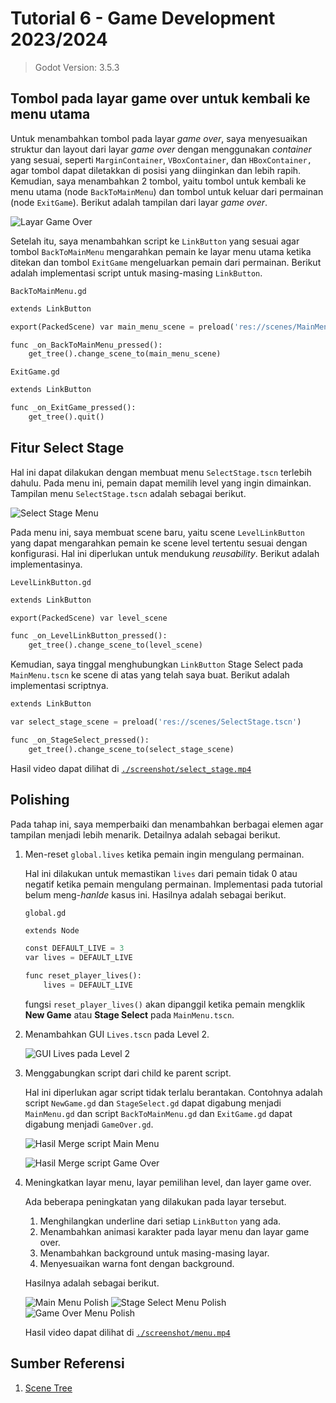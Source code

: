 # Tutorial 6 - Game Development 2023/2024

> Godot Version: 3.5.3

## Tombol pada layar game over untuk kembali ke menu utama

Untuk menambahkan tombol pada layar *game over*, saya menyesuaikan struktur dan layout dari layar *game over* dengan menggunakan *container* yang sesuai, seperti `MarginContainer`, `VBoxContainer`, dan `HBoxContainer,` agar tombol dapat diletakkan di posisi yang diinginkan dan lebih rapih. Kemudian, saya menambahkan 2 tombol, yaitu tombol untuk kembali ke menu utama (node `BackToMainMenu`) dan tombol untuk keluar dari permainan (node `ExitGame`). Berikut adalah tampilan dari layar *game over*.

![Layar Game Over](./screenshot/layer_game_over.png)

Setelah itu, saya menambahkan script ke `LinkButton` yang sesuai agar tombol `BackToMainMenu` mengarahkan pemain ke layar menu utama ketika ditekan dan tombol `ExitGame` mengeluarkan pemain dari permainan. Berikut adalah implementasi script untuk masing-masing `LinkButton`.

`BackToMainMenu.gd`

```py
extends LinkButton

export(PackedScene) var main_menu_scene = preload('res://scenes/MainMenu.tscn')

func _on_BackToMainMenu_pressed():
    get_tree().change_scene_to(main_menu_scene)
```

`ExitGame.gd`

```py
extends LinkButton

func _on_ExitGame_pressed():
    get_tree().quit()
```

## Fitur Select Stage

Hal ini dapat dilakukan dengan membuat menu `SelectStage.tscn` terlebih dahulu. Pada menu ini, pemain dapat memilih level yang ingin dimainkan. Tampilan menu `SelectStage.tscn` adalah sebagai berikut.

![Select Stage Menu](./screenshot/menu_select_stage.png)

Pada menu ini, saya membuat scene baru, yaitu scene `LevelLinkButton` yang dapat mengarahkan pemain ke scene level tertentu sesuai dengan konfigurasi. Hal ini diperlukan untuk mendukung *reusability*. Berikut adalah implementasinya.

`LevelLinkButton.gd`

```py
extends LinkButton

export(PackedScene) var level_scene

func _on_LevelLinkButton_pressed():
    get_tree().change_scene_to(level_scene)
```

Kemudian, saya tinggal menghubungkan `LinkButton` Stage Select pada `MainMenu.tscn` ke scene di atas yang telah saya buat. Berikut adalah implementasi scriptnya.

```py
extends LinkButton

var select_stage_scene = preload('res://scenes/SelectStage.tscn')

func _on_StageSelect_pressed():
    get_tree().change_scene_to(select_stage_scene)
```

Hasil video dapat dilihat di [`./screenshot/select_stage.mp4`](./screenshot/select_stage.mp4)

## Polishing

Pada tahap ini, saya memperbaiki dan menambahkan berbagai elemen agar tampilan menjadi lebih menarik. Detailnya adalah sebagai berikut.

1. Men-reset `global.lives` ketika pemain ingin mengulang permainan.

    Hal ini dilakukan untuk memastikan `lives` dari pemain tidak 0 atau negatif ketika pemain mengulang permainan. Implementasi pada tutorial belum meng-*hanlde* kasus ini. Hasilnya adalah sebagai berikut.

    `global.gd`

    ```py
    extends Node

    const DEFAULT_LIVE = 3
    var lives = DEFAULT_LIVE

    func reset_player_lives():
        lives = DEFAULT_LIVE
    ```

    fungsi `reset_player_lives()` akan dipanggil ketika pemain mengklik **New Game** atau **Stage Select** pada `MainMenu.tscn`.

2. Menambahkan GUI `Lives.tscn` pada Level 2.

    ![GUI Lives pada Level 2](./screenshot/level2_lives_gui.png)

3. Menggabungkan script dari child ke parent script.

    Hal ini diperlukan agar script tidak terlalu berantakan. Contohnya adalah script `NewGame.gd` dan `StageSelect.gd` dapat digabung menjadi `MainMenu.gd` dan script `BackToMainMenu.gd` dan `ExitGame.gd` dapat digabung menjadi `GameOver.gd`.

    ![Hasil Merge script Main Menu](./screenshot/hasil_merge_main_menu.png)

    ![Hasil Merge script Game Over](./screenshot/hasil_merge_game_over.png)

4. Meningkatkan layar menu, layar pemilihan level, dan layer game over.

    Ada beberapa peningkatan yang dilakukan pada layar tersebut.

    1. Menghilangkan underline dari setiap `LinkButton` yang ada.
    2. Menambahkan animasi karakter pada layar menu dan layar game over.
    3. Menambahkan background untuk masing-masing layar.
    4. Menyesuaikan warna font dengan background.

    Hasilnya adalah sebagai berikut.

    ![Main Menu Polish](./screenshot/main_menu_polish.png)
    ![Stage Select Menu Polish](./screenshot/select_stage_polish.png)
    ![Game Over Menu Polish](./screenshot/game_over_polish.png)

    Hasil video dapat dilihat di [`./screenshot/menu.mp4`](./screenshot/menu.mp4)

## Sumber Referensi

1. [Scene Tree](https://media.giphy.com/media/vFKqnCdLPNOKc/giphy.gif)
